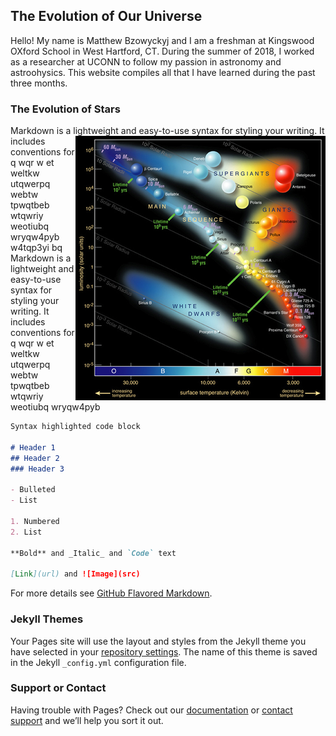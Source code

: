 ## The Evolution of Our Universe
Hello! My name is Matthew Bzowyckyj and I am a freshman at Kingswood OXford School in West Hartford, CT. During the summer of 2018, I worked as a researcher at UCONN to follow my passion in astronomy and astroohysics. This website compiles all that I have learned during the past three months. 


### The Evolution of Stars
Markdown is a lightweight and easy-to-use syntax for styling your writing. 
<img style="float:right;" src="Hertzsprung-Russel_Diagram.png"> 
It includes conventions for q wqr w et weltkw utqwerpq webtw tpwqtbeb wtqwriy weotiubq wryqw4pyb w4tqp3yi bq Markdown is a lightweight and easy-to-use syntax for styling your writing. It includes conventions for q wqr w et weltkw utqwerpq webtw tpwqtbeb wtqwriy weotiubq wryqw4pyb

```markdown
Syntax highlighted code block

# Header 1
## Header 2
### Header 3

- Bulleted
- List

1. Numbered
2. List

**Bold** and _Italic_ and `Code` text

[Link](url) and ![Image](src)
```

For more details see [GitHub Flavored Markdown](https://guides.github.com/features/mastering-markdown/).

### Jekyll Themes

Your Pages site will use the layout and styles from the Jekyll theme you have selected in your [repository settings](https://github.com/MattBzowyckyj/Evolution-of-The-Universe/settings). The name of this theme is saved in the Jekyll `_config.yml` configuration file.

### Support or Contact

Having trouble with Pages? Check out our [documentation](https://help.github.com/categories/github-pages-basics/) or [contact support](https://github.com/contact) and we’ll help you sort it out.
